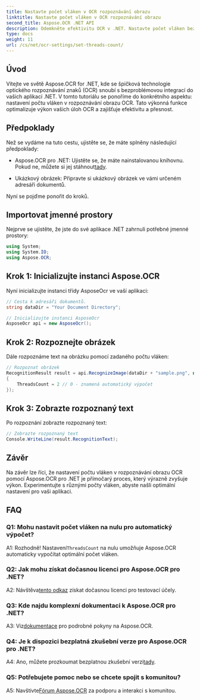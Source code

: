 ```yaml
---
title: Nastavte počet vláken v OCR rozpoznávání obrazu
linktitle: Nastavte počet vláken v OCR rozpoznávání obrazu
second_title: Aspose.OCR .NET API
description: Odemkněte efektivitu OCR v .NET. Nastavte počet vláken bez námahy pomocí Aspose.OCR. Zvyšte přesnost a rychlost.
type: docs
weight: 11
url: /cs/net/ocr-settings/set-threads-count/
---
```

## Úvod

Vítejte ve světě Aspose.OCR for .NET, kde se špičková technologie optického rozpoznávání znaků (OCR) snoubí s bezproblémovou integrací do vašich aplikací .NET. V tomto tutoriálu se ponoříme do konkrétního aspektu: nastavení počtu vláken v rozpoznávání obrazu OCR. Tato výkonná funkce optimalizuje výkon vašich úloh OCR a zajišťuje efektivitu a přesnost.

## Předpoklady

Než se vydáme na tuto cestu, ujistěte se, že máte splněny následující předpoklady:

-  Aspose.OCR pro .NET: Ujistěte se, že máte nainstalovanou knihovnu. Pokud ne, můžete si jej stáhnout[tady](https://releases.aspose.com/ocr/net/).

- Ukázkový obrázek: Připravte si ukázkový obrázek ve vámi určeném adresáři dokumentů.

Nyní se pojďme ponořit do kroků.

## Importovat jmenné prostory

Nejprve se ujistěte, že jste do své aplikace .NET zahrnuli potřebné jmenné prostory:

```csharp
using System;
using System.IO;
using Aspose.OCR;
```

## Krok 1: Inicializujte instanci Aspose.OCR

Nyní inicializujte instanci třídy AsposeOcr ve vaší aplikaci:

```csharp
// Cesta k adresáři dokumentů.
string dataDir = "Your Document Directory";

// Inicializujte instanci AsposeOcr
AsposeOcr api = new AsposeOcr();
```

## Krok 2: Rozpoznejte obrázek

Dále rozpoznáme text na obrázku pomocí zadaného počtu vláken:

```csharp
// Rozpoznat obrázek
RecognitionResult result = api.RecognizeImage(dataDir + "sample.png", new RecognitionSettings
{
    ThreadsCount = 2 // 0 - znamená automatický výpočet
});
```

## Krok 3: Zobrazte rozpoznaný text

Po rozpoznání zobrazte rozpoznaný text:

```csharp
// Zobrazte rozpoznaný text
Console.WriteLine(result.RecognitionText);
```

## Závěr

Na závěr lze říci, že nastavení počtu vláken v rozpoznávání obrazu OCR pomocí Aspose.OCR pro .NET je přímočarý proces, který výrazně zvyšuje výkon. Experimentujte s různými počty vláken, abyste našli optimální nastavení pro vaši aplikaci.

## FAQ

### Q1: Mohu nastavit počet vláken na nulu pro automatický výpočet?

 A1: Rozhodně! Nastavení`ThreadsCount` na nulu umožňuje Aspose.OCR automaticky vypočítat optimální počet vláken.

### Q2: Jak mohu získat dočasnou licenci pro Aspose.OCR pro .NET?

 A2: Návštěva[tento odkaz](https://purchase.aspose.com/temporary-license/) získat dočasnou licenci pro testovací účely.

### Q3: Kde najdu komplexní dokumentaci k Aspose.OCR pro .NET?

 A3: Viz[dokumentace](https://reference.aspose.com/ocr/net/) pro podrobné pokyny na Aspose.OCR.

### Q4: Je k dispozici bezplatná zkušební verze pro Aspose.OCR pro .NET?

 A4: Ano, můžete prozkoumat bezplatnou zkušební verzi[tady](https://releases.aspose.com/).

### Q5: Potřebujete pomoc nebo se chcete spojit s komunitou?

 A5: Navštivte[Fórum Aspose.OCR](https://forum.aspose.com/c/ocr/16) za podporu a interakci s komunitou.